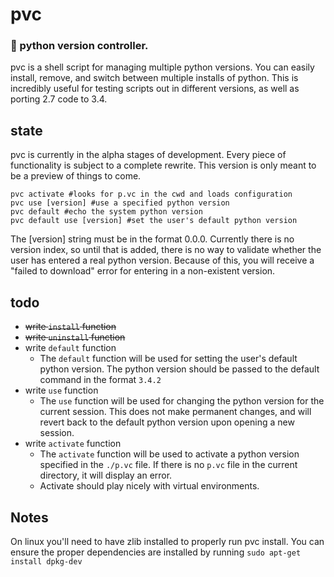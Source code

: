# pvc
### :snake: python version controller.
pvc is a shell script for managing multiple python versions. You can easily install, remove, and switch between multiple installs of python. This is incredibly useful for testing scripts out in different versions, as well as porting 2.7 code to 3.4.


## state
pvc is currently in the alpha stages of development. Every piece of functionality is subject to a complete rewrite. This version is only meant to be a preview of things to come.


    pvc activate #looks for p.vc in the cwd and loads configuration
    pvc use [version] #use a specified python version
    pvc default #echo the system python version
    pvc default use [version] #set the user's default python version


The [version] string must be in the format 0.0.0. Currently there is no version index, so until that is added, there is no way to validate whether the user has entered a real python version. Because of this, you will receive a "failed to download" error for entering in a non-existent version.

## todo
- ~~write `install` function~~
- ~~write `uninstall` function~~
- write `default` function
    - The `default` function will be used for setting the user's default python version. The python version should be passed to the default command in the format `3.4.2`
- write `use` function
    - The `use` function will be used for changing the python version for the current session. This does not make permanent changes, and will revert back to the default python version upon opening a new session.
- write `activate` function
    - The `activate` function will be used to activate a python version specified in the `./p.vc` file. If there is no `p.vc` file in the current directory, it will display an error.
    - Activate should play nicely with virtual environments.


## Notes
On linux you'll need to have zlib installed to properly run pvc install. You can ensure the proper dependencies are installed by running `sudo apt-get install dpkg-dev`

